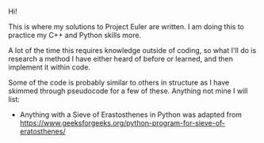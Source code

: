 Hi!

This is where my solutions to Project Euler are written. I am doing this to practice my C++ and Python skills more.

A lot of the time this requires knowledge outside of coding, so what I'll do is research a method I have either heard of before or learned, and then implement it within code.

Some of the code is probably similar to others in structure as I have skimmed through pseudocode for a few of these. Anything not mine I will list:

- Anything with a Sieve of Erastosthenes in Python was adapted from https://www.geeksforgeeks.org/python-program-for-sieve-of-eratosthenes/
